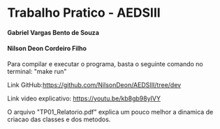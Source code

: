 # Trabalho Pratico - AEDSIII

#### Gabriel Vargas Bento de Souza
#### Nilson Deon Cordeiro Filho

Para compilar e executar o programa, basta o seguinte comando no terminal: "make run"

Link GitHub:https://github.com/NilsonDeon/AEDSIII/tree/dev

Link video explicativo: https://youtu.be/kb8gb98yIVY

O arquivo "TP01_Relatorio.pdf" explica um pouco melhor a dinamica de criacao das classes e dos metodos.
